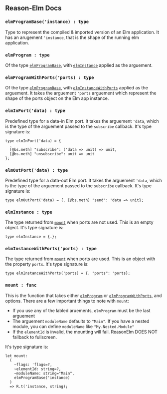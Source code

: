 ## Reason-Elm Docs

<a name="elmProgramBase"></a>
### `elmProgramBase('instance) : type`
Type to represent the compiled & imported version of an Elm application. It has
an arugement `'instance`, that is the shape of the running elm application.

<a name="elmProgram"></a>
### `elmProgram : type`
Of the type [`elmProgramBase`](DOCS.md#elmProgramBase), with [`elmInstance`](DOCS.md#elmInstance)
applied as the arguement.

<a name="elmProgramWithPorts"></a>
### `elmProgramWithPorts('ports) : type`
Of the type [`elmProgramBase`](DOCS.md#elmProgramBase), with [`elmInstanceWithPorts`](DOCS.md#elmInstanceWithPorts)
applied as the arguement.  It takes the arguement `'ports` arguement which represent
the shape of the ports object on the Elm app instance.

<a name="elmInPort"></a>
### `elmInPort('data) : type`
Predefined type for a data-in Elm port. It takes the arguement `'data`, which is
the type of the arguement passed to the `subscribe` callback.
It's type signature is:
```
type elmInPort('data) = {
  .
  [@bs.meth] "subscribe": ('data => unit) => unit,
  [@bs.meth] "unsubscribe": unit => unit
};
```

<a name="elmOutPort"></a>
### `elmOutPort('data) : type`
Predefined type for a data-out Elm port. It takes the arguement `'data`, which is
the type of the arguement passed to the `subscribe` callback.
It's type signature is:
```
type elmOutPort('data) = {. [@bs.meth] "send": 'data => unit};
```

<a name="elmInstance"></a>
### `elmInstance : type`
The type returned from [`mount`](DOCS.md#mount) when ports are not used. This is
an empty object. It's type signature is:
```
type elmInstance = {.};
```

<a name="elmInstanceWithPorts"></a>
### `elmInstanceWithPorts('ports) : type`
The type returned from [`mount`](DOCS.md#mount) when ports are used. This is
an object with the property `ports`. It's type signature is:
```
type elmInstanceWithPorts('ports) = {. "ports": 'ports};
```

<a name="mount"></a>
### `mount : func`
This is the function that takes either [`elmProgram`](DOCS.md#elmProgram) or [`elmProgramWithPorts`](DOCS.md#elmProgram), and options.
There are a few important things to note with `mount`:
  * If you use any of the labled aruements, `elmProgram` must be the last arguement
  * The arguement `moduleName` defaults to `"Main"`. If you have a nested module, you can define `moduleName` like `"My.Nested.Module"`
  * If the `elementId` is invalid, the mounting will fail. ReasonElm DOES NOT fallback to fullscreen.

It's type signature is:
```
let mount:
  (
    ~flags: 'flags=?,
    ~elementId: string=?,
    ~moduleName: string="Main",
    elmProgramBase('instance)
  )
  => R.t('instance, string);
```
